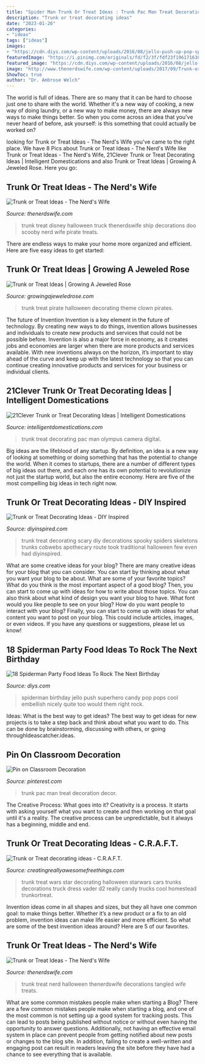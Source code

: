```yaml
---
title: "Spider Man Trunk Or Treat Ideas : Trunk Pac Man Treat Decoration Decor"
description: "Trunk or treat decorating ideas"
date: "2023-01-26"
categories:
- "ideas"
tags: ["ideas"]
images:
- "https://cdn.diys.com/wp-content/uploads/2016/08/jello-push-up-pop-spiderman-party-food.jpg"
featuredImage: "https://i.pinimg.com/originals/fd/f2/3f/fdf23f19617163897848dc07a63361e8.jpg"
featured_image: "https://cdn.diys.com/wp-content/uploads/2016/08/jello-push-up-pop-spiderman-party-food.jpg"
image: "http://www.thenerdswife.com/wp-content/uploads/2017/09/Trunk-or-Treat-2.jpg"
ShowToc: true
author: "Dr. Ambrose Welch"
---
```



The world is full of ideas. There are so many that it can be hard to choose just one to share with the world. Whether it's a new way of cooking, a new way of doing laundry, or a new way to make money, there are always new ways to make things better. So when you come across an idea that you've never heard of before, ask yourself: is this something that could actually be worked on?

	

		
looking for Trunk or Treat Ideas - The Nerd&#039;s Wife you've came to the right place. We have 8 Pics about Trunk or Treat Ideas - The Nerd&#039;s Wife like Trunk or Treat Ideas - The Nerd&#039;s Wife, 21Clever Trunk or Treat Decorating Ideas | Intelligent Domestications and also Trunk or Treat Ideas | Growing A Jeweled Rose. Here you go:
		
    
## Trunk Or Treat Ideas - The Nerd&#039;s Wife

<img loading=lazy src="http://thenerdswife.com/wp-content/uploads/2017/09/Disney-Trunk-or-Treat-Ideas.jpg" onerror="this.onerror=null;this.src='https://tse4.mm.bing.net/th?id=OIP.Qa3DGDoAmrUMDWXFTtd7FQHaLH&amp;pid=15.1';" alt="Trunk or Treat Ideas - The Nerd&#039;s Wife">

_Source: thenerdswife.com_

>trunk treat disney halloween truck thenerdswife ship decorations doo scooby nerd wife pirate treats. 

	

There are endless ways to make your home more organized and efficient. Here are five easy ideas to get started:

    
## Trunk Or Treat Ideas | Growing A Jeweled Rose

<img loading=lazy src="https://s-media-cache-ak0.pinimg.com/originals/5c/92/15/5c9215655684530da49c83dbdddec0fb.jpg" onerror="this.onerror=null;this.src='https://tse3.mm.bing.net/th?id=OIP.Agfs1sdOlxolUd2_grD2vgAAAA&amp;pid=15.1';" alt="Trunk or Treat Ideas | Growing A Jeweled Rose">

_Source: growingajeweledrose.com_

>trunk treat pirate halloween decorating theme clown pirates. 

	

The future of Invention
Invention is a key element in the future of technology. By creating new ways to do things, invention allows businesses and individuals to create new products and services that could not be possible before. Invention is also a major force in economy, as it creates jobs and economies are larger when there are more products and services available. With new inventions always on the horizon, it’s important to stay ahead of the curve and keep up with the latest technology so that you can continue creating innovative products and services for your business or individual clients.

    
## 21Clever Trunk Or Treat Decorating Ideas | Intelligent Domestications

<img loading=lazy src="http://intelligentdomestications.com/wp-content/uploads/2015/09/Pac-Man-Trunk-or-Treat-idea-1024x889.jpg" onerror="this.onerror=null;this.src='https://tse3.mm.bing.net/th?id=OIP.24aKQYNDFBf1nJ65eREhRAHaGb&amp;pid=15.1';" alt="21Clever Trunk or Treat Decorating Ideas | Intelligent Domestications">

_Source: intelligentdomestications.com_

>trunk treat decorating pac man olympus camera digital. 

	

Big ideas are the lifeblood of any startup. By definition, an idea is a new way of looking at something or doing something that has the potential to change the world. When it comes to startups, there are a number of different types of big ideas out there, and each one has its own potential to revolutionize not just the startup world, but also the entire economy. Here are five of the most compelling big ideas in tech right now.

    
## Trunk Or Treat Decorating Ideas - DIY Inspired

<img loading=lazy src="https://diyinspired.com/wp-content/uploads/2016/10/Trunk-or-Treat-Scary.jpg" onerror="this.onerror=null;this.src='https://tse2.mm.bing.net/th?id=OIP.oEYGfaeEYVS_tORwYAPXSwAAAA&amp;pid=15.1';" alt="Trunk or Treat Decorating Ideas - DIY Inspired">

_Source: diyinspired.com_

>trunk treat decorating scary diy decorations spooky spiders skeletons trunks cobwebs apothecary route took traditional halloween few even had diyinspired. 

	

What are some creative ideas for your blog?
There are many creative ideas for your blog that you can consider. You can start by thinking about what you want your blog to be about. What are some of your favorite topics? What do you think is the most important aspect of a good blog? Then, you can start to come up with ideas for how to write about those topics. You can also think about what kind of design you want your blog to have. What font would you like people to see on your blog? How do you want people to interact with your blog? Finally, you can start to come up with ideas for what content you want to post on your blog. This could include articles, images, or even videos. If you have any questions or suggestions, please let us know!

    
## 18 Spiderman Party Food Ideas To Rock The Next Birthday

<img loading=lazy src="https://cdn.diys.com/wp-content/uploads/2016/08/jello-push-up-pop-spiderman-party-food.jpg" onerror="this.onerror=null;this.src='https://tse2.mm.bing.net/th?id=OIP.4YCZNsoRw72OCu7cj6R9SgHaLH&amp;pid=15.1';" alt="18 Spiderman Party Food Ideas To Rock The Next Birthday">

_Source: diys.com_

>spiderman birthday jello push superhero candy pop pops cool embellish nicely quite too would them right rock. 

	

Ideas: What is the best way to get ideas?
The best way to get ideas for new projects is to take a step back and think about what you want to do. This can be done by brainstorming, discussing with others, or going throughIdeascatcher.ideas.

    
## Pin On Classroom Decoration

<img loading=lazy src="https://i.pinimg.com/originals/fd/f2/3f/fdf23f19617163897848dc07a63361e8.jpg" onerror="this.onerror=null;this.src='https://tse3.mm.bing.net/th?id=OIP.CJDjrrJXNN0S9s4GQjCjhwHaMU&amp;pid=15.1';" alt="Pin on Classroom Decoration">

_Source: pinterest.com_

>trunk pac man treat decoration decor. 

	

The Creative Process: What goes into it?
Creativity is a process. It starts with asking yourself what you want to create and then working on that goal until it's a reality. The creative process can be unpredictable, but it always has a beginning, middle and end.

    
## Trunk Or Treat Decorating Ideas - C.R.A.F.T.

<img loading=lazy src="http://www.creatingreallyawesomefreethings.com/wp-content/uploads/2014/07/IMG_7838.jpg" onerror="this.onerror=null;this.src='https://tse3.mm.bing.net/th?id=OIP.jtLqzY7HO3SGwObja0nodAHaJ3&amp;pid=15.1';" alt="Trunk or Treat decorating ideas - C.R.A.F.T.">

_Source: creatingreallyawesomefreethings.com_

>trunk treat wars star decorating halloween starwars cars trunks decorations truck dress vader d2 really candy trucks cool homestead trunkortreat. 

	

Invention ideas come in all shapes and sizes, but they all have one common goal: to make things better. Whether it’s a new product or a fix to an old problem, invention ideas can make life easier and more efficient. So what are some of the best invention ideas around? Here are 5 of our favorites.

    
## Trunk Or Treat Ideas - The Nerd&#039;s Wife

<img loading=lazy src="http://www.thenerdswife.com/wp-content/uploads/2017/09/Trunk-or-Treat-2.jpg" onerror="this.onerror=null;this.src='https://tse1.mm.bing.net/th?id=OIP.ZGBsXFHv5Hm-fhWKbD0mPAHaLH&amp;pid=15.1';" alt="Trunk or Treat Ideas - The Nerd&#039;s Wife">

_Source: thenerdswife.com_

>trunk treat nerd halloween thenerdswife decorations tangled wife treats. 

	

What are some common mistakes people make when starting a Blog?
There are a few common mistakes people make when starting a blog, and one of the most common is not setting up a good system for tracking posts. This can lead to posts being published without notice or without even having the opportunity to answer questions. Additionally, not having an effective email system in place can prevent people from getting notified about new posts or changes to the blog site. In addition, failing to create a well-written and engaging post can result in readers leaving the site before they have had a chance to see everything that is available.

